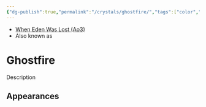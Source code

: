 ```yaml
---
{"dg-publish":true,"permalink":"/crystals/ghostfire/","tags":["color","unattuned","crystal"]}
---
```


- [When Eden Was Lost (Ao3)](https://archiveofourown.org/works/19334440/chapters/45992584)
- Also known as 

# Ghostfire
Description

**Appearances**
- 